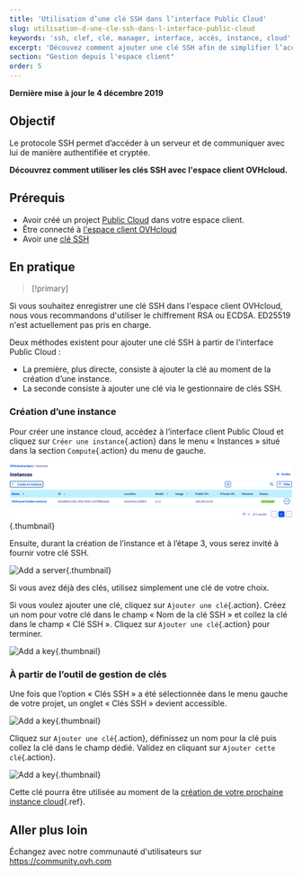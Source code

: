 ```yaml
---
title: 'Utilisation d’une clé SSH dans l’interface Public Cloud'
slug: utilisation-d-une-cle-ssh-dans-l-interface-public-cloud
keywords: 'ssh, clef, clé, manager, interface, accès, instance, cloud'
excerpt: 'Découvez comment ajouter une clé SSH afin de simplifier l’accès  aux serveurs cloud'
section: "Gestion depuis l'espace client"
order: 5
---
```


**Dernière mise à jour le 4 décembre 2019**

## Objectif

Le protocole SSH permet d’accéder à un serveur et de communiquer avec lui de manière authentifiée et cryptée.

**Découvrez comment utiliser les clés SSH avec l'espace client OVHcloud.**

## Prérequis

- Avoir créé un project [Public Cloud](https://www.ovh.com/ca/fr/public-cloud/) dans votre espace client.
- Être connecté à [l'espace client OVHcloud](https://ca.ovh.com/auth/?action=gotomanager&from=https://www.ovh.com/ca/fr/&ovhSubsidiary=qc)
- Avoir une [clé SSH](../premiers-pas-instance-public-cloud/)

## En pratique

> [!primary]
>
Si vous souhaitez enregistrer une clé SSH dans l'espace client OVHcloud, nous vous recommandons d'utiliser le chiffrement RSA ou ECDSA. ED25519 n'est actuellement pas pris en charge.
>

Deux méthodes existent pour ajouter une clé SSH à partir de l’interface Public Cloud :

- La première, plus directe, consiste à ajouter la clé au moment de la création d’une instance.
- La seconde consiste à ajouter une clé via le gestionnaire de clés SSH.

### Création d’une instance
Pour créer une instance cloud, accédez à l’interface client Public Cloud et cliquez sur `Créer une instance`{.action} dans le menu « Instances » situé dans la section `Compute`{.action} du menu de gauche.

![Add a server](images/compute.png){.thumbnail}

Ensuite, durant la création de l’instance et à l’étape 3, vous serez invité à fournir votre clé SSH.

![Add a server](images/selectkey.png){.thumbnail}

Si vous avez déjà des clés, utilisez simplement une clé de votre choix.

Si vous voulez ajouter une clé, cliquez sur `Ajouter une clé`{.action}. Créez un nom pour votre clé dans le champ « Nom de la clé SSH » et collez la clé dans le champ « Clé SSH ». Cliquez sur `Ajouter une clé`{.action} pour terminer.

![Add a key](images/addkey.png){.thumbnail}

### À partir de l’outil de gestion de clés

Une fois que l’option « Clés SSH » a été sélectionnée dans le menu gauche de votre projet, un onglet « Clés SSH » devient accessible.

![Add a key](images/addkeymenu.png){.thumbnail}

Cliquez sur `Ajouter une clé`{.action}, définissez un nom pour la clé puis collez la clé dans le champ dédié. Validez en cliquant sur `Ajouter cette clé`{.action}.

![Add a key](images/addkeymenu1.png){.thumbnail}

Cette clé pourra être utilisée au moment de la [création de votre prochaine instance cloud](https://docs.ovh.com/fr/public-cloud/debuter-avec-une-instance-public-cloud/){.ref}.

## Aller plus loin

Échangez avec notre communauté d'utilisateurs sur <https://community.ovh.com>
